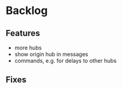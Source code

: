 # Backlog

## Features

- more hubs
- show origin hub in messages
- commands, e.g. for delays to other hubs

## Fixes